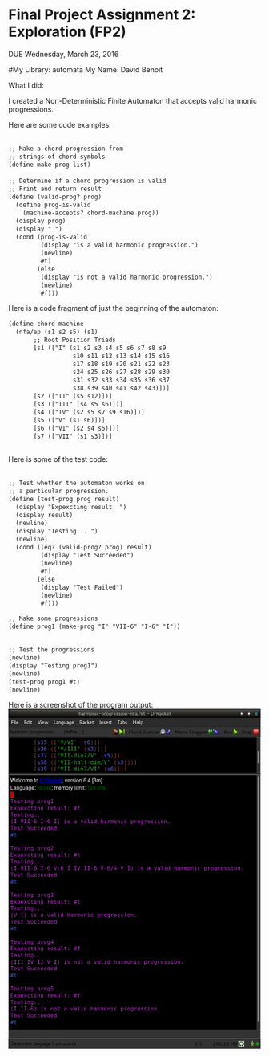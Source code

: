 # Final Project Assignment 2: Exploration (FP2)
DUE Wednesday, March 23, 2016

#My Library: automata
My Name: David Benoit

What I did:

I created a Non-Deterministic Finite Automaton that accepts valid harmonic progressions.  

Here are some code examples:

```

;; Make a chord progression from
;; strings of chord symbols
(define make-prog list)

;; Determine if a chord progression is valid
;; Print and return result
(define (valid-prog? prog)
  (define prog-is-valid
    (machine-accepts? chord-machine prog))
  (display prog)
  (display " ")
  (cond (prog-is-valid
         (display "is a valid harmonic progression.")
         (newline)
         #t)
        (else
         (display "is not a valid harmonic progression.")
         (newline)
         #f))) 

```

Here is a code fragment of just the beginning of the automaton:

```
(define chord-machine
  (nfa/ep (s1 s2 s5) (s1)
       ;; Root Position Triads
       [s1 (["I" (s1 s2 s3 s4 s5 s6 s7 s8 s9
                  s10 s11 s12 s13 s14 s15 s16
                  s17 s18 s19 s20 s21 s22 s23
                  s24 s25 s26 s27 s28 s29 s30
                  s31 s32 s33 s34 s35 s36 s37
                  s38 s39 s40 s41 s42 s43)])]
       [s2 (["II" (s5 s12)])]
       [s3 (["III" (s4 s5 s6)])]
       [s4 (["IV" (s2 s5 s7 s9 s16)])]
       [s5 (["V" (s1 s6)])]
       [s6 (["VI" (s2 s4 s5)])]
       [s7 (["VII" (s1 s3)])]
       
```

Here is some of the test code:

```

;; Test whether the automaton works on
;; a particular progression.
(define (test-prog prog result)
  (display "Expexcting result: ")
  (display result)
  (newline)
  (display "Testing... ")
  (newline)
  (cond ((eq? (valid-prog? prog) result)
         (display "Test Succeeded")
         (newline)
         #t)
        (else
         (display "Test Failed")
         (newline)
         #f)))
```

```
;; Make some progressions
(define prog1 (make-prog "I" "VII-6" "I-6" "I"))

```

```

;; Test the progressions
(newline)
(display "Testing prog1")
(newline)
(test-prog prog1 #t)
(newline)

```

Here is a screenshot of the program output:
![Program Output Screenshot](https://github.com/benoid/FP2/blob/master/output-screenshot.png)
